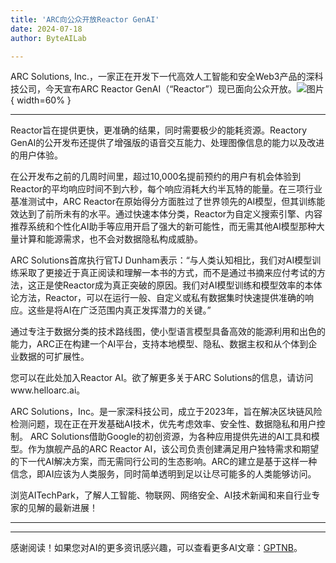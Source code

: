 ```yaml
---
title: 'ARC向公众开放Reactor GenAI'
date: 2024-07-18
author: ByteAILab

---
```


ARC Solutions, Inc.，一家正在开发下一代高效人工智能和安全Web3产品的深科技公司，今天宣布ARC Reactor GenAI（“Reactor”）现已面向公众开放。![图片](https://ai-techpark.com/wp-content/uploads/2024/07/ARC-Opens-960x540.jpg){ width=60% }

---
Reactor旨在提供更快，更准确的结果，同时需要极少的能耗资源。Reactory GenAI的公开发布还提供了增强版的语音交互能力、处理图像信息的能力以及改进的用户体验。

在公开发布之前的几周时间里，超过10,000名提前预约的用户有机会体验到Reactor的平均响应时间不到六秒，每个响应消耗大约半瓦特的能量。在三项行业基准测试中，ARC Reactor在原始得分方面胜过了世界领先的AI模型，但其训练能效达到了前所未有的水平。通过快速本体分类，Reactor为自定义搜索引擎、内容推荐系统和个性化AI助手等应用开启了强大的新可能性，而无需其他AI模型那种大量计算和能源需求，也不会对数据隐私构成威胁。

ARC Solutions首席执行官TJ Dunham表示：“与人类认知相比，我们对AI模型训练采取了更接近于真正阅读和理解一本书的方式，而不是通过书摘来应付考试的方法，这正是使Reactor成为真正突破的原因。我们对AI模型训练和模型效率的本体论方法，Reactor，可以在运行一般、自定义或私有数据集时快速提供准确的响应。这些是将AI在广泛范围内真正发挥潜力的关键。”

通过专注于数据分类的技术路线图，使小型语言模型具备高效的能源利用和出色的能力，ARC正在构建一个AI平台，支持本地模型、隐私、数据主权和从个体到企业数据的可扩展性。

您可以在此处加入Reactor AI。欲了解更多关于ARC Solutions的信息，请访问www.helloarc.ai。

ARC Solutions，Inc。是一家深科技公司，成立于2023年，旨在解决区块链风险检测问题，现在正在开发基础AI技术，优先考虑效率、安全性、数据隐私和用户控制。 ARC Solutions借助Google的初创资源，为各种应用提供先进的AI工具和模型。作为旗舰产品的ARC Reactor AI，该公司负责创建满足用户独特需求和期望的下一代AI解决方案，而无需同行公司的生态影响。ARC的建立是基于这样一种信念，即AI应该为人类服务，同时简单透明到足以让尽可能多的人类能够访问。

浏览AITechPark，了解人工智能、物联网、网络安全、AI技术新闻和来自行业专家的见解的最新进展！

---
---
感谢阅读！如果您对AI的更多资讯感兴趣，可以查看更多AI文章：[GPTNB](https://gptnb.com)。